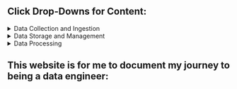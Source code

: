 ## Click Drop-Downs for Content:

<details>
<summary>Data Collection and Ingestion</summary>
<br>
  Nothing here yet
</details>

<details>
<summary>Data Storage and Management</summary>
<br>
  Nothing here yet
</details>

<details>
<summary>Data Processing</summary>
<br>
  Nothing here yet
  
</details>

## This website is for me to document my journey to being a data engineer:
